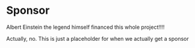 # Sponsor

Albert Einstein the legend himself financed this whole project!!!!

Actually, no. This is just a placeholder for when we actually get a sponsor